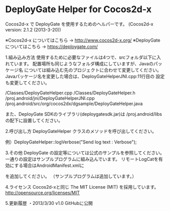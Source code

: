 DeployGate Helper for Cocos2d-x
===============================

Cocos2d-x で DeployGate を使用するためのヘルパーです。
(Cocos2d-x version: 2.1.2 (2013-3-20))

※Cocos2d-x についてはこちら -> http://www.cocos2d-x.org/
※DeployGate についてはこちら -> https://deploygate.com/


1.組み込み方法
使用するために必要なファイルは4つで、srcフォルダ以下に入れています。
配置場所も同じようなフォルダ構成にしていますが、Javaのパッケージ名
については組み込む先のプロジェクトに合わせて変更してください。
Javaパッケージ名を変更した場合は、DeployGateHelperJNI.cpp:11行目の
設定も変更してください。

 /Classes/DeployGateHelper.cpp
 /Classes/DeployGateHelper.h
 /proj.android/jni/DeployGateHelperJNI.cpp
 /proj.android/src/org/cocos2dx/dgsample/DeployGateHelper.java

また、DeployGate SDKのライブラリ(deploygatesdk.jar)は /proj.android/libs
の配下に設置してください。


2.呼び出し方
DeployGateHelper クラスのメソッドを呼び出してください。

例）DeployGateHelper::logVerbose("Send log text : Verbose");


3.その他
DeployGate の設定等については公式のサンプルを参照してください。
一通りの設定はサンプルプログラムに組み込んでいます。
リモートLogCatを有効にする場合はAndroidManifest.xmlに

 <uses-permission android:name="android.permission.READ_LOGS" />

を追加してください。
（サンプルプログラムは追加しています。）


4.ライセンス
Cocos2d-xと同じ The MIT License (MIT) を採用しています。
http://opensource.org/licenses/MIT


5.更新履歴
・2013/3/30 v1.0 GitHubに公開
